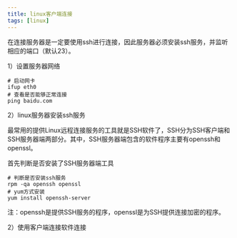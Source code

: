 ```yaml
---
title: linux客户端连接
tags: [linux]
---
```


在连接服务器是一定要使用ssh进行连接，因此服务器必须安装ssh服务，并监听相应的端口（默认23）。

1）设置服务器网络

```
# 启动网卡
ifup eth0
# 查看是否能够正常连接
ping baidu.com
```

2）linux服务器安装ssh服务

最常用的提供Linux远程连接服务的工具就是SSH软件了，SSH分为SSH客户端和SSH服务器端两部分。其中，SSH服务器端包含的软件程序主要有openssh和openssl。

首先判断是否安装了SSH服务器端工具

```
# 判断是否安装ssh服务
rpm -qa openssh openssl
# yum方式安装
yum install openssh-server
```

注：openssh是提供SSH服务的程序，openssl是为SSH提供连接加密的程序。

2）使用客户端连接软件连接


